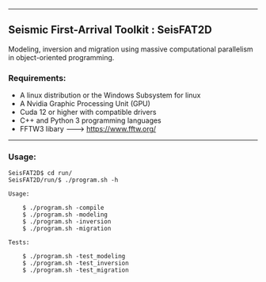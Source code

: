 ___

## Seismic First-Arrival Toolkit : SeisFAT2D

Modeling, inversion and migration using massive computational parallelism in object-oriented programming.

### Requirements:

- A linux distribution or the Windows Subsystem for linux
- A Nvidia Graphic Processing Unit (GPU)
- Cuda 12 or higher with compatible drivers
- C++ and Python 3 programming languages
- FFTW3 libary ---> https://www.fftw.org/
____

### Usage:

```console
SeisFAT2D$ cd run/
SeisFAT2D/run/$ ./program.sh -h

Usage:

    $ ./program.sh -compile              
    $ ./program.sh -modeling                      
    $ ./program.sh -inversion           
    $ ./program.sh -migration           

Tests:

    $ ./program.sh -test_modeling                 
    $ ./program.sh -test_inversion      
    $ ./program.sh -test_migration      
```
